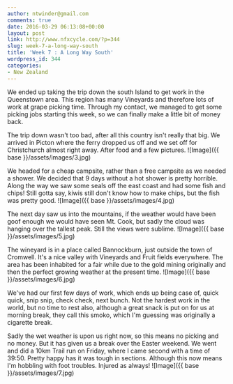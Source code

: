 ```yaml
---
author: ntwinder@gmail.com
comments: true
date: 2016-03-29 06:13:08+00:00
layout: post
link: http://www.nfxcycle.com/?p=344
slug: week-7-a-long-way-south
title: 'Week 7 : A Long Way South'
wordpress_id: 344
categories:
- New Zealand
---
```


We ended up taking the trip down the south Island to get work in the Queenstown area. This region has many Vineyards and therefore lots of work at grape picking time. Through my contact, we managed to get some picking jobs starting this week, so we can finally make a little bit of money back.

The trip down wasn't too bad, after all this country isn't really that big. We arrived in Picton where the ferry dropped us off and we set off for Christchurch almost right away. After food and a few pictures.
![Image]({{ base }}/assets/images/3.jpg)

We headed for a cheap campsite, rather than a free campsite as we needed a shower. We decided that 9 days without a hot shower is pretty horrible. Along the way we saw some seals off the east coast and had some fish and chips! Still gotta say, kiwis still don't know how to make chips, but the fish was pretty good.
![Image]({{ base }}/assets/images/4.jpg) 

The next day saw us into the mountains, if the weather would have been goof enough we would have seen Mt. Cook, but sadly the cloud was hanging over the tallest peak. Still the views were sublime.
![Image]({{ base }}/assets/images/5.jpg)

The wineyard is in a place called Bannockburn, just outside the town of Cromwell. It's a nice valley with Vineyards and Fruit fields everywhere. The area has been inhabited for a fair while due to the gold mining originally and then the perfect growing weather at the present time.
![Image]({{ base }}/assets/images/6.jpg)

We've had our first few days of work, which ends up being case of, quick quick, snip snip, check check, next bunch. Not the hardest work in the world, but no time to rest also, although a great snack is put on for us at morning break, they call this smoko, which I'm guessing was originally a cigarette break.

Sadly the wet weather is upon us right now, so this means no picking and no money. But it has given us a break over the Easter weekend. We went and did a 10km Trail run on Friday, where I came second with a time of 39:50. Pretty happy has it was tough in sections. Although this now means I'm hobbling with foot troubles. Injured as always!
![Image]({{ base }}/assets/images/7.jpg)

